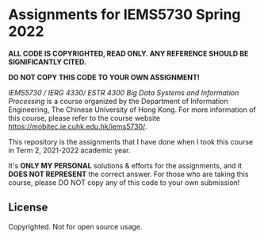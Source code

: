 # Assignments for IEMS5730 Spring 2022
**ALL CODE IS COPYRIGHTED, READ ONLY. ANY REFERENCE SHOULD BE SIGNIFICANTLY CITED.**

**DO NOT COPY THIS CODE TO YOUR OWN ASSIGNMENT!**

*IEMS5730 / IERG 4330/ ESTR 4300 Big Data Systems and Information Processing* is a course organized by the Department of Information Engineering, The Chinese University of Hong Kong. For more information of this course, please refer to the course website https://mobitec.ie.cuhk.edu.hk/iems5730/.

This repository is the assignments that I have done when I took this course in Term 2, 2021-2022 academic year.

It's **ONLY MY PERSONAL** solutions & efforts for the assignments, and it **DOES NOT REPRESENT** the correct answer. For those who are taking this course, please DO NOT copy any of this code to your own submission!

## License

Copyrighted. Not for open source usage.
